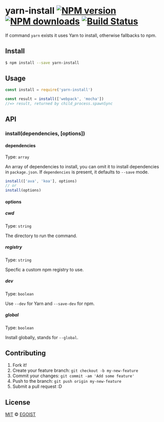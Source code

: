 # yarn-install [![NPM version](https://img.shields.io/npm/v/yarn-install.svg?style=flat-square)](https://npmjs.com/package/yarn-install) [![NPM downloads](https://img.shields.io/npm/dm/yarn-install.svg?style=flat-square)](https://npmjs.com/package/yarn-install) [![Build Status](https://img.shields.io/circleci/project/egoist/yarn-install/master.svg?style=flat-square)](https://circleci.com/gh/egoist/yarn-install)

If command `yarn` exists it uses Yarn to install, otherwise fallbacks to npm.

## Install

```bash
$ npm install --save yarn-install
```

## Usage

```js
const install = require('yarn-install')

const result = install(['webpack', 'mocha'])
//=> result, returned by child_process.spawnSync
```

## API

### install(dependencies, [options])

#### dependencies

Type: `array`

An array of dependencies to install, you can omit it to install dependencies in `package.json`. If `dependencies` is present, it defaults to `--save` mode.

```js
install(['ava', 'koa'], options)
// or
install(options)
```

#### options

##### cwd

Type: `string`

The directory to run the command.

##### registry

Type: `string`  

Specfic a custom npm registry to use.

##### dev

Type: `boolean`

Use `--dev` for Yarn and `--save-dev` for npm.

##### global

Type: `boolean`

Install globally, stands for `--global`.

## Contributing

1. Fork it!
2. Create your feature branch: `git checkout -b my-new-feature`
3. Commit your changes: `git commit -am 'Add some feature'`
4. Push to the branch: `git push origin my-new-feature`
5. Submit a pull request :D

## License

[MIT](https://egoist.mit-license.org/) © [EGOIST](https://github.com/egoist)
